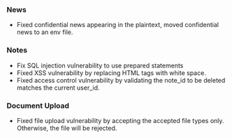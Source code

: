### News

- Fixed confidential news appearing in the plaintext, moved confidential news to an env file.

### Notes

- Fix SQL injection vulnerability to use prepared statements
- Fixed XSS vulnerability by replacing HTML tags with white space.
- Fixed access control vulnerability by validating the note_id to be deleted matches the current user_id.

### Document Upload

- Fixed file upload vulnerability by accepting the accepted file types only. Otherwise,
  the file will be rejected.
